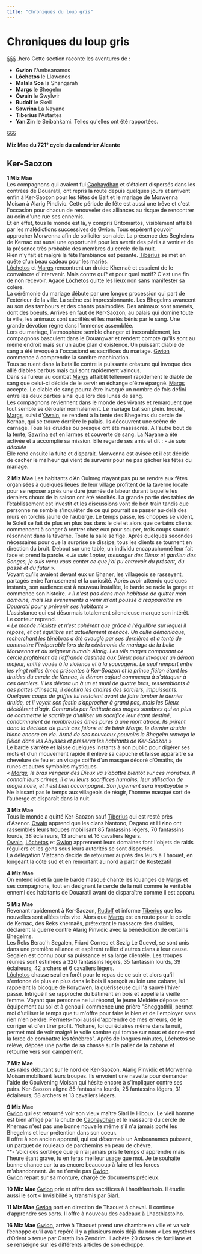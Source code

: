 ```yaml
---
title: "Chroniques du loup gris"
---
```

# Chroniques du loup gris

§§§ .hero
Cette section raconte les aventures de :
- **Gwion** l'Ambeanamos
- **Lôchetos** le Llawenos
- **Malala Soa** la Shangarah
- **Margs** le Bhegelm
- **Owain** le Gwylwir
- **Rudolf** le Skell
- **Sawrina** La Nayane
- **Tiberius** l'Astartes
- **Yan Zin** le Seibahkami.
Telles qu'elles ont été rapportées.

§§§

**Miz Mae du 721° cycle du calendrier Alcante**
## Ker-Saozon  
**1 Miz Mae**  
Les compagnons qui avaient fui [Caohaydhan](/atlas-du-monde/douaratil/caohaydhan) et s'étaient dispersés dans les contrées de Douaratil, ont repris la route depuis quelques jours et arrivent enfin à Ker-Saozon pour les fêtes de Balt et le mariage de Morwenna Moisan à Alarig Pindivic. Cette période de fête est aussi une trêve et c'est l'occasion pour chacun de renouveler des alliances au risque de rencontrer au coin d'une rue ses ennemis.  
Et en effet, tous le monde est là, y compris Britomartos, visiblement affaibli par les malédictions successives de [Gwion](/bestiaire/gwion-gornoc). Tous espèrent pouvoir approcher Morwenna afin de solliciter son aide. La présence des Beghelms de Kernac est aussi une opportunité pour les avertir des périls à venir et de la présence très probable des membres du cercle de la nuit.  
Rien n'y fait et malgré la fête l'ambiance est pesante. [Tiberius](/bestiaire/tiberius-don-alonzo) se met en quête d'un beau cadeau pour les mariés.  
[Lôchetos](/bestiaire/lochetos-vlatcano) et [Margs](/bestiaire/margs-maenkalon) rencontrent un druide Khernaë et essaient de le convaincre d'intervenir. Mais contre qui? et pour quel motif? C'est une fin de non recevoir. Agacé [Lôchetos](/bestiaire/lochetos-vlatcano) quitte les lieux non sans manifester sa colère.  
La cérémonie du mariage débute par une longue procession qui part de l'extérieur de la ville. La scène est impressionnante. Les Bhegelms avancent au son des tambours et des chants psalmodiés. Des animaux sont amenés, dont des boeufs. Arrivés en faut de Ker-Saozon, au palais qui domine toute la ville, les animaux sont sacrifiés et les mariés bénis par le sang. Une grande dévotion règne dans l'immense assemblée.  
Lors du mariage, l'atmosphère semble changer et inexorablement, les compagnons basculent dans le Douargwar et rendent compte qu'ils sont au même endroit mais sur un autre plan d'existence. Un puissant diable de sang a été invoqué à l'occasiond es sacrifices du mariage. [Gwion](/bestiaire/gwion-gornoc) commence à comprendre la sombre machination.  
Tous se ruent dans la bataille contre la puissante créature qui invoque des allié diables barbus mais qui sont rapidement vaincus.  
Dans sa fureur au combat [Margs](/bestiaire/margs-maenkalon) affaiblit tellement rapidement le diable de sang que celui-ci décide de le servir en échange d'être épargné. [Margs](/bestiaire/margs-maenkalon) accepte. Le diable de sang pourra être invoqué un nombre de fois défini entre les deux parties ainsi que lors des lunes de sang.  
Les compagnons reviennent dans le monde des vivants et remarquent que tout semble se dérouler normalement. Le mariage bat son plein. Inquiet, [Margs](/bestiaire/margs-maenkalon), suivi d'[Owain](/bestiaire/owain-macaro), se rendent à la tente des Bhegelms du cercle de Kernac, qui se trouve derrière le palais. Ils découvrent une scène de carnage. Tous les druides ou presque ont été massacrés. A l'autre bout de la tente, [Sawrina](/bestiaire/sawrina-semiramis) est en larmes et couverte de sang. La Nayane a été activée et a accomplie sa mission. Elle regarde ses amis et dit :
*- Je suis désolée*  
Elle rend ensuite la fuite et disparait.
Morwenna est avisée et il est décidé de cacher le malheur qui vient de survenir pour ne pas gâcher les fêtes du mariage.  

**2 Miz Mae**
Les habitants d’An Oulmeg n’ayant pas pu se rendre aux fêtes organisées à quelques lieues de leur village profitent de la taverne locale pour se reposer après une dure journée de labeur durant laquelle les derniers choux de la saison ont été récoltés. La grande partie des tables de l’établissement est investit et les discussions vont de bon train tandis que personne ne semble s’inquiéter de ce qui pourrait se passer au-delà des murs en torchis jaune de l’auberge. Le temps passe, les choppes se vident, le Soleil se fait de plus en plus bas dans le ciel et alors que certains clients commencent à songer à rentrer chez eux pour souper, trois coups sourds résonnent dans la taverne. Toute la salle se fige. Après quelques secondes nécessaires pour que la surprise se dissipe, tous les clients se tournent en direction du bruit. Debout sur une table, un individu encapuchonné leur fait face et prend la parole. *« Je suis Lopter, messager des Dieux et gardien des Songes, je suis venu vous conter ce que j’ai pu entrevoir du présent, du passé et du futur »*.  
Voyant qu’ils avaient devant eux un Bhaner, les villageois se rasseyent, partagés entre l’amusement et la curiosité. Après avoir attendu quelques instants, son audience est à nouveau installée, le barde se racle la gorge et commence son histoire. *« Il n’est pas dans mon habitude de quitter mon domaine, mais les événements à venir m’ont poussé à réapparaître en Douaratil pour y prévenir ses habitants »*  
L’assistance qui est désormais totalement silencieuse marque son intérêt. Le conteur reprend.  
*« Le monde n’existe et n’est cohérent que grâce à l’équilibre sur lequel il repose, et cet équilibre est actuellement menacé. Un culte démoniaque, recherchant les ténèbres a été aveuglé par ses dernières et a tenté de commettre l’irréparable lors de la cérémonie de mariage de la belle Morwenna et du seigneur humain Alarig. Les vils mages composant ce cercle profitèrent de l’offrande destinée aux Dieux pour invoquer un démon majeur, entité vouée à la violence et à la sauvagerie. Le seul rempart entre les vingt milles âmes présentes à Ker-Soazon et le prince fiélon étant les druides du cercle de Kernac, le démon cafard commença à s’attaquer à ces derniers. Il les dévora un à un et muni de quatre bras, ressemblants à des pattes d’insecte, il déchira les chaires des sorciers, impuissants. Quelques coups de griffes lui restaient avant de faire tomber le dernier druide, et il voyait son festin s’approcher à grand pas, mais les Dieux décidèrent d’agir. Contrariés par l’attitude des mages sombres qui en plus de commettre le sacrilège d’utiliser un sacrifice leur étant destiné, condamnaient de nombreuses âmes pures à une mort atroce. Ils prirent donc la décision de punir ces félons et de bénir Margs, le dernier druide blanc encore en vie. Armé de ses nouveaux pouvoirs le Bhegelm renvoya le fiélon dans les Abysses et préserva les habitants de Ker-Saozon »*      
Le barde s’arrête et laisse quelques instants à son public pour digérer ses mots et d’un mouvement rapide il enlève sa capuche et laisse apparaitre sa chevelure de feu et un visage coiffé d’un masque décoré d’Omaths, de runes et autres symboles mystiques.   
*« [Margs](/bestiaire/margs-maenkalon), le bras vengeur des Dieux va s’abattre bientôt sur ces monstres. Il connait leurs crimes, il a vu leurs sacrifices humains, leur utilisation de magie noire, et il est bien accompagné. Son jugement sera impitoyable »*   
Ne laissant pas le temps aux villageois de réagir, l’homme masqué sort de l’auberge et disparaît dans la nuit.


**3 Miz Mae**  
Tous le monde a quitté Ker-Saozon sauf [Tiberius](/bestiaire/tiberius-don-alonzo) qui est resté près d'Azenor. [Owain](/bestiaire/owain-macaro) apprend que les clans Nantono, Dagano et Hizino ont rassemblés leurs troupes mobilisant 85 fantassins légers, 70 fantassins lourds, 38 éclaireurs, 13 archers et 16 cavaliers légers.  
[Owain](/bestiaire/owain-macaro), [Lôchetos](/bestiaire/lochetos-vlatcano) et [Gwion](/bestiaire/gwion-gornoc) apprennent leurs domaines font l'objets de raids réguliers et les gens sous leurs autorités se sont dispersés.  
La délégation Vlatcano décide de retourner auprès des leurs à Thaouet, en longeant la côte sud et en remontant au nord à partir de Kostezatil

**4 Miz Mae**  
On entend ici et là que le barde masqué chante les louanges de [Margs](/bestiaire/margs-maenkalon) et ses compagnons, tout en désignant le cercle de la nuit comme le véritable ennemi des habitants de Douaratil avant de disparaître comme il est apparu.

**5 Miz Mae**  
Revenant rapidement à Ker-Saozon, [Rudolf](/bestiaire/rudolf-fareg) et informe [Tiberius](/bestiaire/tiberius-don-alonzo) que les nouvelles sont allées très vite. Alors que [Margs](/bestiaire/margs-maenkalon) est en route pour le cercle de Kernac, des Reks khernaës, prétextant le massacre des druides, déclarent la guerre contre Alarig Pinvidic avec la bénédicition de certains Bhegelms.  
Les Reks Berac'h Segalen, Friard Cornec et Sezig Le Guevel, se sont unis dans une première alliance et espèrent rallier d'autres clans à leur cause. Segalen est connu pour sa puissance et sa large clientèle. Les troupes réunies sont estimées à 320 fantassins légers, 35 fantassin lourds, 39 éclaireurs, 42 archers et 6 cavaliers légers.  
[Lôchetos](/bestiaire/lochetos-vlatcano) chasse seul en forêt pour le repas de ce soir et alors qu'il s'enfonce de plus en plus dans le bois il aperçoit au loin une cabane, lui rappelant la bicoque de Korydwen, la guérisseuse qui l'a sauvé l'hiver passé. Intrigué il se rapproche du bâtiment en bois et appelle la vieille femme. Voyant que personne ne lui répond, le jeune Meldète dépose son équipement au sol et à genou il commence une prière "Sheggothlil, permet moi d'utiliser le temps que tu m'offre pour faire le bien et de l'employer sans rien n'en perdre. Permets-moi aussi d'apprendre de mes erreurs, de le corriger et d'en tirer profit. Ylohane, toi qui éclaires même dans la nuit, permet moi de voir malgré le voile sombre qui tombe sur nous et donne-moi la force de combattre les ténèbres". Après de longues minutes, Lôchetos se relève, dépose une partie de sa chasse sur le palier de la cabane et retourne vers son campement.  


**7 Miz Mae**  
Les raids débutant sur le nord de Ker-Saozon, Alarig Pinvidic et Morwenna Moisan mobilisent leurs troupes. Ils envoient une navette pour demander l'aide de Goulvening Moisan qui hésite encore à s'impliquer contre ses pairs.  Ker-Saozon aligne 85 fantassins lourds, 25 fantassins légers, 31 éclaireurs, 58 archers et 13 cavaliers légers.  

**9 Miz Mae**  
[Gwion](/bestiaire/gwion-gornoc) qui est retourné voir son vieux maître Siarl le Hiboux. Le vieil homme est bien affligé par la chute de [Caohaydhan](/atlas-du-monde/douaratil/caohaydhan) et le massacre du cercle de Khernac n'est pas une bonne nouvelle même s'il n'a jamais porté les Bhegelms et leur prétention dans son coeur.  
Il offre à son ancien apprenti, qui est désormais un Ambeanamos puissant, un parquet de rouleaux de parchemins en peau de chèvre.  
**- Voici des sortilège que je n'ai jamais pris le temps d'apprendre mais l'heure étant grave, tu en feras meilleur usage que moi. Je te souhaite bonne chance car tu as encore beaucoup à faire et les forces m'abandonnent. Je ne t'envie pas [Gwion](/bestiaire/gwion-gornoc).  
[Gwion](/bestiaire/gwion-gornoc) repart sur sa monture, chargé de documents précieux.  

**10 Miz Mae**
[Gwion](/bestiaire/gwion-gornoc) prie et offre des sacrifices à Lhaothlastholo. Il étudie aussi le sort « Invisibilité », transmis par Siarl.  

**11 Miz Mae**
[Gwion](/bestiaire/gwion-gornoc) part en direction de Thaouet à cheval. Il continue d’apprendre ses sorts. Il offre à nouveau des cadeaux à Lhaothlastolho.

**16 Miz Mae**
[Gwion](/bestiaire/gwion-gornoc), arrivé à Thaouet prend une chambre en ville et va voir l’échoppe qu’il avait repéré il y a plusieurs mois déjà du nom « Les mystères d’Orient » tenue par Osrath Ibn Zendrim. Il achète 20 doses de fortiliane et se renseigne sur les différents articles de son échoppe.
